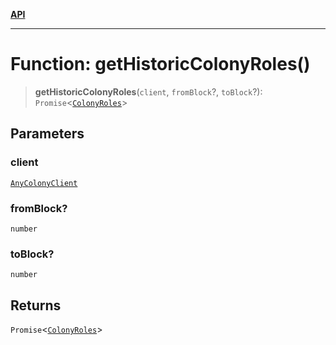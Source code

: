 [**API**](../README.md)

***

# Function: getHistoricColonyRoles()

> **getHistoricColonyRoles**(`client`, `fromBlock`?, `toBlock`?): `Promise`\<[`ColonyRoles`](../type-aliases/ColonyRoles.md)\>

## Parameters

### client

[`AnyColonyClient`](../type-aliases/AnyColonyClient.md)

### fromBlock?

`number`

### toBlock?

`number`

## Returns

`Promise`\<[`ColonyRoles`](../type-aliases/ColonyRoles.md)\>
